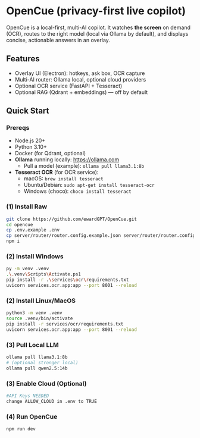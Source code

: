 # OpenCue (privacy-first live copilot)

OpenCue is a local-first, multi-AI copilot. It watches **the screen** on demand (OCR), routes to the right model (local via Ollama by default), and displays concise, actionable answers in an overlay.

## Features
- Overlay UI (Electron): hotkeys, ask box, OCR capture
- Multi-AI router: Ollama local, optional cloud providers
- Optional OCR service (FastAPI + Tesseract)
- Optional RAG (Qdrant + embeddings) — off by default

## Quick Start

### Prereqs
- Node.js 20+
- Python 3.10+
- Docker (for Qdrant, optional)
- **Ollama** running locally: https://ollama.com
  - Pull a model (example): `ollama pull llama3.1:8b`
- **Tesseract OCR** (for OCR service):
  - macOS: `brew install tesseract`
  - Ubuntu/Debian: `sudo apt-get install tesseract-ocr`
  - Windows (choco): `choco install tesseract`

### (1) Install Raw
```bash
git clone https://github.com/ewardGPT/OpenCue.git
cd opencue
cp .env.example .env
cp server/router/router.config.example.json server/router/router.config.json
npm i
```

### (2) Install Windows
```bash
py -m venv .venv
.\.venv\Scripts\Activate.ps1
pip install -r .\services\ocr\requirements.txt
uvicorn services.ocr.app:app --port 8001 --reload

```
### (2) Install Linux/MacOS
```bash
python3 -m venv .venv
source .venv/bin/activate
pip install -r services/ocr/requirements.txt
uvicorn services.ocr.app:app --port 8001 --reload

```
### (3) Pull Local LLM 
```bash
ollama pull llama3.1:8b
# (optional stronger local)
ollama pull qwen2.5:14b
```

### (3) Enable Cloud (Optional)
```bash
#API Keys NEEDED
change ALLOW_CLOUD in .env to TRUE
```
### (4) Run OpenCue
```bash
npm run dev
```
